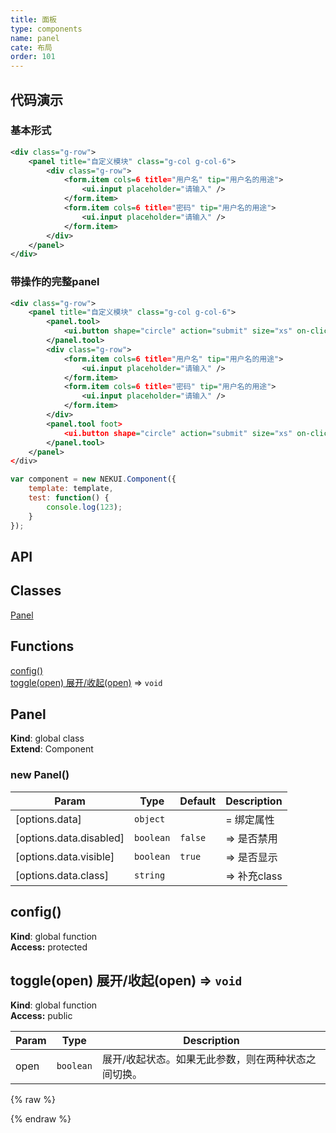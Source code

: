 ```yaml
---
title: 面板
type: components
name: panel
cate: 布局
order: 101
---
```


## 代码演示

### 基本形式

<!-- demo_start -->
<div class="m-example"></div>

```xml
<div class="g-row">
    <panel title="自定义模块" class="g-col g-col-6">
        <div class="g-row">
            <form.item cols=6 title="用户名" tip="用户名的用途">
                <ui.input placeholder="请输入" />
            </form.item>
            <form.item cols=6 title="密码" tip="用户名的用途">
                <ui.input placeholder="请输入" />
            </form.item>
        </div>
    </panel>
</div>
```
<!-- demo_end -->

### 带操作的完整panel

<!-- demo_start -->
<div class="m-example"></div>

```xml
<div class="g-row">
    <panel title="自定义模块" class="g-col g-col-6">
        <panel.tool>
            <ui.button shape="circle" action="submit" size="xs" on-click="{this.test()}" />
        </panel.tool>
        <div class="g-row">
            <form.item cols=6 title="用户名" tip="用户名的用途">
                <ui.input placeholder="请输入" />
            </form.item>
            <form.item cols=6 title="密码" tip="用户名的用途">
                <ui.input placeholder="请输入" />
            </form.item>
        </div>
        <panel.tool foot>
            <ui.button shape="circle" action="submit" size="xs" on-click="{this.test()}" />
        </panel.tool>
    </panel>
</div>
```

```javascript
var component = new NEKUI.Component({
    template: template,
    test: function() {
        console.log(123);
    }
});
```
<!-- demo_end -->

## API
## Classes

<dl>
<dt><a href="#Panel">Panel</a></dt>
<dd></dd>
</dl>

## Functions

<dl>
<dt><a href="#config">config()</a></dt>
<dd></dd>
<dt><a href="#toggle(open) 展开/收起">toggle(open) 展开/收起(open)</a> ⇒ <code>void</code></dt>
<dd></dd>
</dl>

<a name="Panel"></a>

## Panel
**Kind**: global class  
**Extend**: Component  
<a name="new_Panel_new"></a>

### new Panel()

| Param | Type | Default | Description |
| --- | --- | --- | --- |
| [options.data] | <code>object</code> |  | = 绑定属性 |
| [options.data.disabled] | <code>boolean</code> | <code>false</code> | => 是否禁用 |
| [options.data.visible] | <code>boolean</code> | <code>true</code> | => 是否显示 |
| [options.data.class] | <code>string</code> |  | => 补充class |

<a name="config"></a>

## config()
**Kind**: global function  
**Access:** protected  
<a name="toggle(open) 展开/收起"></a>

## toggle(open) 展开/收起(open) ⇒ <code>void</code>
**Kind**: global function  
**Access:** public  

| Param | Type | Description |
| --- | --- | --- |
| open | <code>boolean</code> | 展开/收起状态。如果无此参数，则在两种状态之间切换。 |


{% raw %}
<script>
var index = 0;

    (function(index) {
      var template = NEKUI._.multiline(function(){/*
      
<div class="g-row">
    <panel title="自定义模块" class="g-col g-col-6">
        <div class="g-row">
            <form.item cols=6 title="用户名" tip="用户名的用途">
                <ui.input placeholder="请输入" />
            </form.item>
            <form.item cols=6 title="密码" tip="用户名的用途">
                <ui.input placeholder="请输入" />
            </form.item>
        </div>
    </panel>
</div>

      */});
      var component = new NEKUI.Component({template: template});
      component.$inject(document.querySelectorAll('.m-example')[index]);
    })(index++);
    
    (function(index) {
      var template = NEKUI._.multiline(function(){/*
      
<div class="g-row">
    <panel title="自定义模块" class="g-col g-col-6">
        <panel.tool>
            <ui.button shape="circle" action="submit" size="xs" on-click="{this.test()}" />
        </panel.tool>
        <div class="g-row">
            <form.item cols=6 title="用户名" tip="用户名的用途">
                <ui.input placeholder="请输入" />
            </form.item>
            <form.item cols=6 title="密码" tip="用户名的用途">
                <ui.input placeholder="请输入" />
            </form.item>
        </div>
        <panel.tool foot>
            <ui.button shape="circle" action="submit" size="xs" on-click="{this.test()}" />
        </panel.tool>
    </panel>
</div>

      */});
      
var component = new NEKUI.Component({
    template: template,
    test: function() {
        console.log(123);
    }
});

      component.$inject(document.querySelectorAll('.m-example')[index]);
    })(index++);
    
</script>
{% endraw %}